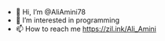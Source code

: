 - 👋 Hi, I’m @AliAmini78
- 👀 I’m interested in programming
- 📫 How to reach me https://zil.ink/Ali_Amini

<!---
AliAmini78/AliAmini78 is a ✨ special ✨ repository because its `README.md` (this file) appears on your GitHub profile.
You can click the Preview link to take a look at your changes.
--->
